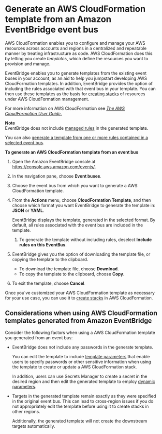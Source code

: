 # Generate an AWS CloudFormation template from an Amazon EventBridge event bus<a name="eb-generate-event-bus-template"></a>

AWS CloudFormation enables you to configure and manage your AWS resources across accounts and regions in a centralized and repeatable manner by treating infrastructure as code\. AWS CloudFormation does this by letting you create *templates*, which define the resources you want to provision and manage\.

EventBridge enables you to generate templates from the existing event buses in your account, as an aid to help you jumpstart developing AWS CloudFormation templates\. In addition, EventBridge provides the option of including the rules associated with that event bus in your template\. You can then use these templates as the basis for [creating stacks](https://docs.aws.amazon.com/AWSCloudFormation/latest/UserGuide/cfn-console-create-stack.html) of resources under AWS CloudFormation management\.

For more information on AWS CloudFormation see [*The AWS CloudFormation User Guide*\.](https://docs.aws.amazon.com/AWSCloudFormation/latest/UserGuide/Welcome.html)

**Note**  
EventBridge does not include [managed rules](https://docs.aws.amazon.com/eventbridge/latest/userguide/eb-rules.html) in the generated template\.

You can also [generate a template from one or more rules contained in a selected event bus](https://docs.aws.amazon.com/eventbridge/latest/userguide/rule-create-template.html)\.

**To generate an AWS CloudFormation template from an event bus**

1. Open the Amazon EventBridge console at [https://console\.aws\.amazon\.com/events/](https://console.aws.amazon.com/events/)\.

1. In the navigation pane, choose **Event buses**\.

1. Choose the event bus from which you want to generate a AWS CloudFormation template\.

1. From the **Actions** menu, choose **CloudFormation Template**, and then choose which format you want EventBridge to generate the template in: **JSON** or **YAML**\.

   EventBridge displays the template, generated in the selected format\. By default, all rules associated with the event bus are included in the template\.

   1. To generate the template without including rules, deselect **Include rules on this EventBus**\.

1. EventBridge gives you the option of downloading the template file, or copying the template to the clipboard\.
   + To download the template file, choose **Download**\.
   + To copy the template to the clipboard, choose **Copy**\.

1. To exit the template, choose **Cancel**\. 

Once you've customized your AWS CloudFormation template as necessary for your use case, you can use it to [create stacks](https://docs.aws.amazon.com/AWSCloudFormation/latest/UserGuide/cfn-console-create-stack.html) in AWS CloudFormation\.

## Considerations when using AWS CloudFormation templates generated from Amazon EventBridge<a name="eb-generate-event-bus-template-considerations"></a>

Consider the following factors when using a AWS CloudFormation template you generated from an event bus:
+ EventBridge does not include any passwords in the generate template\.

  You can edit the template to include [template parameters](https://docs.aws.amazon.com/AWSCloudFormation/latest/UserGuide/parameters-section-structure.html) that enable users to specify passwords or other sensitive information when using the template to create or update a AWS CloudFormation stack\.

  In addition, users can use Secrets Manager to create a secret in the desired region and then edit the generated template to employ [dynamic parameters](https://docs.aws.amazon.com/AWSCloudFormation/latest/UserGuide/dynamic-references.html#dynamic-references-secretsmanager)\.
+ Targets in the generated template remain exactly as they were specified in the original event bus\. This can lead to cross\-region issues if you do not appropriately edit the template before using it to create stacks in other regions\.

  Additionally, the generated template will not create the downstream targets automatically\.